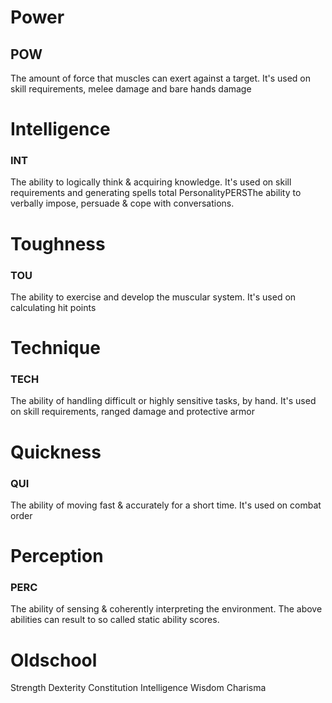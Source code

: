 
# Power
## POW
The amount of force that muscles can exert against a target.
It's used on skill requirements, melee damage and bare hands damage

# Intelligence
### INT
The ability to logically think & acquiring knowledge.
It's used on skill requirements and generating spells total
PersonalityPERSThe ability to verbally impose, persuade & cope with conversations.

# Toughness
### TOU
The ability to exercise and develop the muscular system.
It's used on calculating hit points

# Technique
### TECH
The ability of handling difficult or highly sensitive tasks, by hand.
It's used on skill requirements, ranged damage and protective armor

# Quickness
### QUI
The ability of moving fast & accurately for a short time.
It's used on combat order

# Perception
### PERC
The ability of sensing & coherently interpreting the environment.
The above abilities can result to so called static ability scores.

# Oldschool

Strength
Dexterity
Constitution
Intelligence
Wisdom
Charisma
